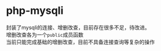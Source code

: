 # php-mysqli
封装了mysqli的连接、增删改查，目前存在很多不足，待改进。<br/>
增删改查各为一个<code>public</code>成员函数 <br/>
当前只能完成基础的增删改查，目前不具备连接查询等复杂的操作
